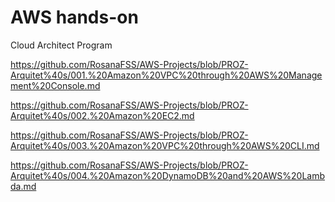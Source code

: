 # AWS hands-on
Cloud Architect Program


https://github.com/RosanaFSS/AWS-Projects/blob/PROZ-Arquitet%40s/001.%20Amazon%20VPC%20through%20AWS%20Management%20Console.md

https://github.com/RosanaFSS/AWS-Projects/blob/PROZ-Arquitet%40s/002.%20Amazon%20EC2.md

https://github.com/RosanaFSS/AWS-Projects/blob/PROZ-Arquitet%40s/003.%20Amazon%20VPC%20through%20AWS%20CLI.md

https://github.com/RosanaFSS/AWS-Projects/blob/PROZ-Arquitet%40s/004.%20Amazon%20DynamoDB%20and%20AWS%20Lambda.md
